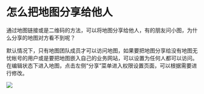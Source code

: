# 怎么把地图分享给他人

通过地图链接或是二维码的方法，可以将地图分享给他人，有的朋友问小图，为什么分享的地图对方看不到呢？

默认情况下，只有地图团队成员才可以访问地图，如果要把地图分享给没有地图无忧帐号的用户或是要把地图嵌入自己的业务网站，可以设置为任何人都可以访问。在编辑状态下进入地图，点击左侧“分享”菜单进入权限设置页面，可以根据需要进行修改。

![](https://pic.dituwuyou.com/map%2Fpicture%2Fsharemap.png)